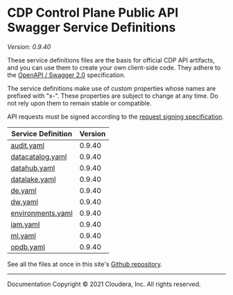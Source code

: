 # CDP Control Plane Public API Swagger Service Definitions

*Version: 0.9.40*

These service definitions files are the basis for official CDP API artifacts,
and you can use them to create your own client-side code. They adhere to the
[OpenAPI / Swagger 2.0](https://swagger.io/specification/v2/) specification.

The service definitions make use of custom properties whose names are prefixed
with "x-". These properties are subject to change at any time. Do not rely upon
them to remain stable or compatible.

API requests must be signed according to the
[request signing specification](request_signing.md).

| Service Definition | Version |
| --- | --- |
| [audit.yaml](./audit.yaml) | 0.9.40 |
| [datacatalog.yaml](./datacatalog.yaml) | 0.9.40 |
| [datahub.yaml](./datahub.yaml) | 0.9.40 |
| [datalake.yaml](./datalake.yaml) | 0.9.40 |
| [de.yaml](./de.yaml) | 0.9.40 |
| [dw.yaml](./dw.yaml) | 0.9.40 |
| [environments.yaml](./environments.yaml) | 0.9.40 |
| [iam.yaml](./iam.yaml) | 0.9.40 |
| [ml.yaml](./ml.yaml) | 0.9.40 |
| [opdb.yaml](./opdb.yaml) | 0.9.40 |

See all the files at once in this site's
[Github repository](https://github.com/cloudera/cdp-dev-docs/tree/master/api-docs/swagger).

----

Documentation Copyright © 2021 Cloudera, Inc. All rights reserved.


